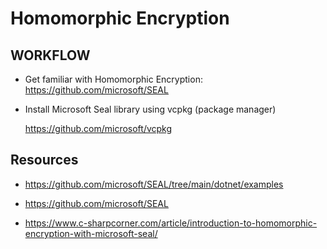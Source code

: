 # Homomorphic Encryption

## WORKFLOW

- Get familiar with Homomorphic Encryption:
    https://github.com/microsoft/SEAL

- Install Microsoft Seal library using vcpkg (package manager)

    https://github.com/microsoft/vcpkg


## Resources

- https://github.com/microsoft/SEAL/tree/main/dotnet/examples

- https://github.com/microsoft/SEAL

- https://www.c-sharpcorner.com/article/introduction-to-homomorphic-encryption-with-microsoft-seal/